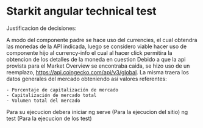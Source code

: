 # Starkit angular technical test

Justificacion de decisiones:

A modo del componente padre se hace uso del currencies, el cual obtendra las monedas de la API indicada, luego se considero viable hacer uso de componente hijo al currency-info el cual al hacer click permitira la obtencion de los detalles de la moneda en cuestion
Debido a que la api provista para el Market Overview se encontraba caida, se hizo uso de un reemplazo, https://api.coingecko.com/api/v3/global. La misma traera los datos generales del mercado obteniendo asi valores referentes:

	- Porcentaje de capitalización de mercado
	- Capitalización de mercado total
	- Volumen total del mercado

Para su ejecucion debera iniciar 
	ng serve (Para la ejecucion del sitio)
	ng test (Para la ejecucion de los test)

